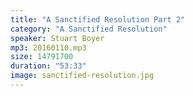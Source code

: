 ```yaml
---
title: "A Sanctified Resolution Part 2"
category: "A Sanctified Resolution"
speaker: Stuart Boyer
mp3: 20160110.mp3
size: 14791700
duration: "53:33"
image: sanctified-resolution.jpg
---
```


